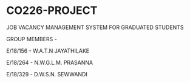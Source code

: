 # CO226-PROJECT
JOB VACANCY MANAGEMENT SYSTEM FOR GRADUATED STUDENTS

GROUP MEMBERS - 

E/18/156 - W.A.T.N JAYATHILAKE

E/18/264 - N.W.G.L.M. PRASANNA

E/18/329 - D.W.S.N. SEWWANDI





